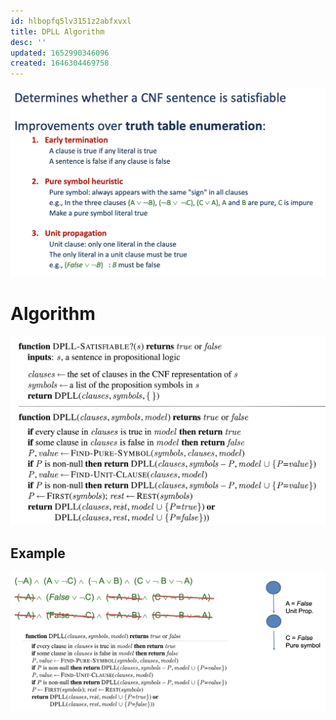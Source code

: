 ```yaml
---
id: hlbopfq5lv3151z2abfxvxl
title: DPLL Algorithm
desc: ''
updated: 1652990346096
created: 1646304469758
---
```

![](./assets/images/2022-03-03-11-48-09.png)

# Algorithm
![](./assets/images/2022-03-03-11-48-26.png)

## Example
![](./assets/images/2022-03-03-11-56-02.png)

